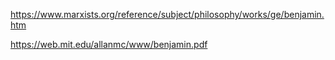 https://www.marxists.org/reference/subject/philosophy/works/ge/benjamin.htm

https://web.mit.edu/allanmc/www/benjamin.pdf
